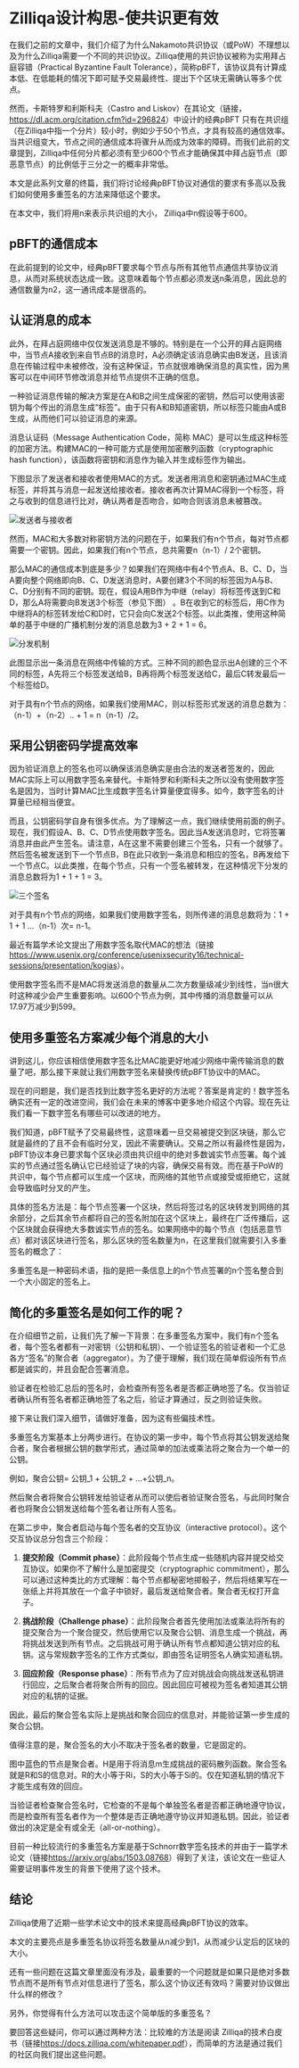 # Zilliqa设计构思-使共识更有效

在我们之前的文章中，我们介绍了为什么Nakamoto共识协议（或PoW）不理想以及为什么Zilliqa需要一个不同的共识协议。Zilliqa使用的共识协议被称为实用拜占庭容错（Practical Byzantine Fault Tolerance），简称pBFT，该协议具有计算成本低、在低能耗的情况下即可赋予交易最终性、提出下个区块无需确认等多个优点。

然而，卡斯特罗和利斯科夫（Castro and Liskov）在其论文（链接，<https://dl.acm.org/citation.cfm?id=296824>）中设计的经典pBFT 只有在共识组（在Zilliqa中指一个分片）较小时，例如少于50个节点，才具有较高的通信效率。当共识组变大，节点之间的通信成本将骤升从而成为效率的障碍。而我们此前的文章提到，Zilliqa中任何分片都必须有至少600个节点才能确保其中拜占庭节点（即恶意节点）的比例低于三分之一的概率非常低。

本文是此系列文章的终篇，我们将讨论经典pBFT协议对通信的要求有多高以及我们如何使用多重签名的方法来降低这个要求。

在本文中，我们将用n来表示共识组的大小， Zilliqa中n假设等于600。

## pBFT的通信成本

在此前提到的论文中，经典pBFT要求每个节点与所有其他节点通信共享协议消息，从而对系统状态达成一致。这意味着每个节点都必须发送n条消息，因此总的通信数量为n2，这一通讯成本是很高的。

## 认证消息的成本

此外，在拜占庭网络中仅仅发送消息是不够的。特别是在一个公开的拜占庭网络中，当节点A接收到来自节点B的消息时，A必须确定该消息确实由B发送，且该消息在传输过程中未被修改，没有这种保证，节点就很难确保消息的真实性，因为黑客可以在中间环节修改消息并给节点提供不正确的信息。

一种验证消息传输的解决方案是在A和B之间生成保密的密钥，然后可以使用该密钥为每个传出的消息生成“标签”。由于只有A和B知道密钥，所以标签只能由A或B生成，从而他们可以验证消息的来源。

消息认证码（Message Authentication Code，简称 MAC）是可以生成这种标签的加密方法。构建MAC的一种可能方式是使用加密散列函数（cryptographic hash function），该函数将密钥和消息作为输入并生成标签作为输出。

下图显示了发送者和接收者使用MAC的方式。发送者用消息和密钥通过MAC生成标签，并将其与消息一起发送给接收者。接收者再次计算MAC得到一个标签，将之与收到的信息进行比对，确认两者是否吻合，如吻合则该消息未被篡改。

![发送者与接收者](media/Zilliqa设计构思-使共识更有效-发送者与接收者.png)

然而，MAC和大多数对称密钥方法的问题在于，如果我们有n个节点，每对节点都需要一个密钥。因此，如果我们有n个节点，总共需要n（n-1）/ 2个密钥。

那么MAC的通信成本到底是多少？如果我们在网络中有4个节点A、B、C、D，当A要向整个网络即向B、C、D发送消息时，A要创建3个不同的标签因为A与B、C、D分别有不同的密钥。现在，假设A用B作为中继（relay）将标签传送到C和D，那么A将需要向B发送3个标签（参见下图） 。B在收到它的标签后，用C作为中继将A的标签转发给C和D时，它只会向C发送2个标签。以此类推，使用这种简单的基于中继的广播机制分发的消息总数为3 + 2 + 1 = 6。

![分发机制](media/Zilliqa设计构思-使共识更有效-分发机制.png)

此图显示出一条消息在网络中传输的方式。三种不同的颜色显示出A创建的三个不同的标签，A先将三个标签发送给B，B再将两个标签发送给C，最后C转发最后一个标签给D。

对于具有n个节点的网络，如果我们使用MAC，则以标签形式发送的消息总数为：（n-1）+（n-2）.. + 1 = n（n-1）/2。

## 采用公钥密码学提高效率

因为验证消息上的签名也可以确保该消息确实是由合法的发送者签发的，因此MAC实际上可以用数字签名来替代。卡斯特罗和利斯科夫之所以没有使用数字签名是因为，当时计算MAC比生成数字签名计算量便宜得多。如今，数字签名的计算量已经相当便宜。

而且，公钥密码学自身有很多优点。为了理解这一点，我们继续使用前面的例子。现在，我们假设A、B、C、D节点使用数字签名。因此当A发送消息时，它将签署消息并由此产生签名。请注意，A在这里不需要创建三个签名，只有一个就够了。然后签名被发送到下一个节点B，B在此只收到一条消息和相应的签名，B再发给下一个节点C。以此类推，在每个节点，只有一个签名被转发，在这种情况下分发的消息总数将为1 + 1 + 1 = 3。

![三个签名](media/Zilliqa设计构思-使共识更有效-三个签名.png)

对于具有n个节点的网络，如果我们使用数字签名，则所传递的消息总数将为：1 + 1 + 1 …（n-1）次= n-1。

最近有篇学术论文提出了用数字签名取代MAC的想法（链接<https://www.usenix.org/conference/usenixsecurity16/technical-sessions/presentation/kogias>）。

使用数字签名而不是MAC将发送消息的数量从二次方数量级减少到线性，当n很大时这种减少会产生重要影响。以600个节点为例，其中传播的消息数量可以从17.97万减少到599。

## 使用多重签名方案减少每个消息的大小

讲到这儿，你应该相信使用数字签名比MAC能更好地减少网络中需传输消息的数量了吧，那么接下来就让我们用数字签名来替换传统pBFT协议中的MAC。

现在的问题是，我们是否找到比数字签名更好的方法呢？答案是肯定的！数字签名确实还有一定的改进空间，我们会在未来的博客中更多地介绍这个内容。现在先让我们看一下数字签名有哪些可以改进的地方。

我们知道，pBFT赋予了交易最终性，这意味着一旦交易被提交到区块链，那么它就是最终的了且不会有临时分叉，因此不需要确认。交易之所以有最终性是因为，pBFT协议本身已要求每个区块必须由共识组中的绝对多数诚实节点签署。每个诚实的节点通过签名确认它已经验证了块的内容，确保交易有效。而在基于PoW的共识中，每个节点都可以生成一个区块，而网络的其他节点或接受或拒绝它，这就会导致临时分叉的产生。

具体的签名方法是：每个节点签署一个区块，然后将签过名的区块转发到网络的其余部分，之后其余节点都将自己的签名附加在这个区块上，最终在广泛传播后，这个区块就会获得绝大多数诚实节点的签名。如果网络中的每个节点（包括恶意节点）都对该区块进行签名，那么区块的签名数量为n，在这里我们就需要引入多重签名的概念了：

多重签名是一种密码术语，指的是把一条信息上的n个节点签署的n个签名整合到一个大小固定的签名上。

## 简化的多重签名是如何工作的呢？

在介绍细节之前，让我们先了解一下背景：在多重签名方案中，我们有n个签名者，每个签名者都有一对密钥（公钥和私钥）、一个验证签名的验证者和一个汇总各方“签名”的聚合者（aggregator）。为了便于理解，我们现在简单假设所有节点都是诚实的，并且会配合签署消息。

验证者在检验汇总后的签名时，会检查所有签名者是否都正确地签了名。仅当验证者确认所有签名者都正确地签了名之后，验证才算通过，反之则验证失败。

接下来让我们深入细节，请做好准备，因为这有些偏技术性。

多重签名方案基本上分两步进行。在协议的第一步中，每个节点将其公钥发送给聚合者，聚合者根据公钥的数学形式，通过简单的加法或乘法将之聚合为一个单一的公钥。

例如，聚合公钥= 公钥_1 + 公钥_2 + …+公钥_n。

然后聚合者将聚合公钥转发给验证者从而可以使后者验证聚合签名，与此同时聚合者也将聚合公钥发送给每个签名者让所有人签名。

在第二步中，聚合者启动与每个签名者的交互协议（interactive protocol）。这个交互协议总分包含三个阶段：

1. **提交阶段（Commit phase）**：此阶段每个节点生成一些随机内容并提交给交互协议。如果你不了解什么是加密提交（cryptographic commitment），那么可以通过这种类比的方式理解：每个节点都秘密地掷骰子，然后将结果写在一张纸上并将其放在一个盒子中锁好，最后发送给聚合者。聚合者无权打开盒子。

2. **挑战阶段（Challenge phase）**：此阶段聚合者首先使用加法或乘法将所有的提交聚合为一个聚合提交，然后使用它以及聚合公钥、消息生成一个挑战，再将挑战发送到所有节点。之后挑战可用于确认所有节点都知道公钥对应的私钥。这与常规数字签名的工作方式类似，即由签名证明签名人确实知道私钥。

3. **回应阶段（Response phase）**：所有节点为了应对挑战会向挑战发送私钥进行回应，之后聚合者将聚合所有的回应。因此回应可被视为签名者知道其公钥对应的私钥的证据。

因此，最后的聚合签名实际上是挑战和聚合回应的信息对，并能验证第一步生成的聚合公钥。

值得注意的是，聚合签名的大小不取决于签名者的数量，它是固定的。

图中蓝色的节点是聚合者。H是用于将消息m生成挑战的密码散列函数。聚合签名就是R和S的信息对。R的大小等于Ri，S的大小等于Si的。仅在知道私钥的情况下才能生成有效的回应。

当验证者检查聚合签名时，它检查的不是每个单独签名者是否都正确地遵守协议，而是检查所有签名者作为一个整体是否正确地遵守协议并知道私钥。因此，验证者做出的决定是全有或全无（all-or-nothing）。

目前一种比较流行的多重签名方案是基于Schnorr数字签名技术的并由于一篇学术论文（链接<https://arxiv.org/abs/1503.08768>）得到了关注，该论文在一些证人需要证明事件发生的背景下使用了这个技术。

## 结论

Zilliqa使用了近期一些学术论文中的技术来提高经典pBFT协议的效率。

本文的主要亮点是多重签名协议将签名数量从n减少到1，从而减少认定后的区块的大小。

还有一些问题在这篇文章里面没有涉及，最重要的一个问题就是如果只是绝对多数节点而不是所有节点对信息进行了签名，那么这个协议还有效吗？需要对协议做出什么样的修改？

另外，你觉得有什么方法可以攻击这个简单版的多重签名？

要回答这些疑问，你可以通过两种方法：比较难的方法是阅读 Zilliqa的技术白皮书（链接<https://docs.zilliqa.com/whitepaper.pdf>），而简单的方法是通过我们的社区向我们提出这些问题。
